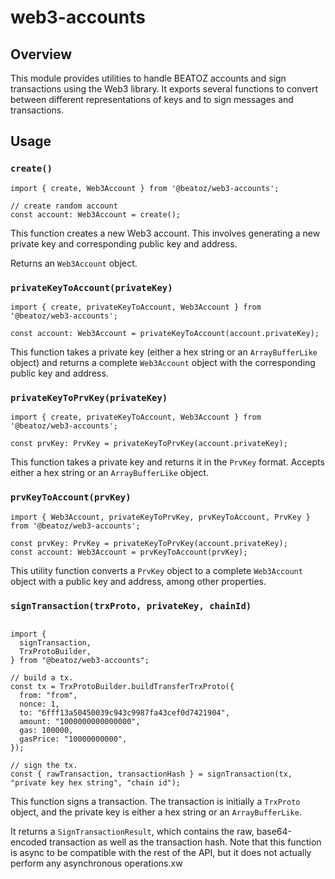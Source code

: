 # web3-accounts

## Overview

This module provides utilities to handle BEATOZ accounts and sign transactions using the Web3 library. It exports several functions to convert between different representations of keys and to sign messages and transactions.


## Usage

### `create()`

```agsl
import { create, Web3Account } from '@beatoz/web3-accounts';

// create random account 
const account: Web3Account = create();

```

This function creates a new Web3 account. This involves generating a new private key and corresponding public key and address.

Returns an `Web3Account` object.

### `privateKeyToAccount(privateKey)`

```agsl
import { create, privateKeyToAccount, Web3Account } from '@beatoz/web3-accounts';

const account: Web3Account = privateKeyToAccount(account.privateKey);
```

This function takes a private key (either a hex string or an `ArrayBufferLike` object) and returns a complete `Web3Account` object with the corresponding public key and address.

### `privateKeyToPrvKey(privateKey)`

```agsl
import { create, privateKeyToAccount, Web3Account } from '@beatoz/web3-accounts';

const prvKey: PrvKey = privateKeyToPrvKey(account.privateKey);
```

This function takes a private key and returns it in the `PrvKey` format. Accepts either a hex string or an `ArrayBufferLike` object.


### `prvKeyToAccount(prvKey)`

```agsl
import { Web3Account, privateKeyToPrvKey, prvKeyToAccount, PrvKey } from '@beatoz/web3-accounts';

const prvKey: PrvKey = privateKeyToPrvKey(account.privateKey);
const account: Web3Account = prvKeyToAccount(prvKey);

```
This utility function converts a `PrvKey` object to a complete `Web3Account` object with a public key and address, among other properties.


### `signTransaction(trxProto, privateKey, chainId)`

```agsl

import {
  signTransaction,
  TrxProtoBuilder,
} from "@beatoz/web3-accounts";

// build a tx.
const tx = TrxProtoBuilder.buildTransferTrxProto({
  from: "from",
  nonce: 1,
  to: "6fff13a50450039c943c9987fa43cef0d7421904",
  amount: "1000000000000000",
  gas: 100000,
  gasPrice: "10000000000",
});

// sign the tx.
const { rawTransaction, transactionHash } = signTransaction(tx, "private key hex string", "chain id");

```
This function signs a transaction. The transaction is initially a `TrxProto` object, and the private key is either a hex string or an `ArrayBufferLike`.

It returns a `SignTransactionResult`, which contains the raw, base64-encoded transaction as well as the transaction hash. Note that this function is async to be compatible with the rest of the API, but it does not actually perform any asynchronous operations.xw